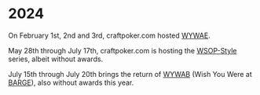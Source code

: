 # 2024

On February 1st, 2nd and 3rd, craftpoker.com hosted [WYWAE](2024/wywae.md).

May 28th through July 17th, craftpoker.com is hosting the [WSOP-Style](2024/wsop-style.md)
series, albeit without awards.

July 15th through July 20th brings the return of
[WYWAB](2024/wywab.md) (Wish You Were at
[BARGE](https://www.barge.org)), also without awards this year.
